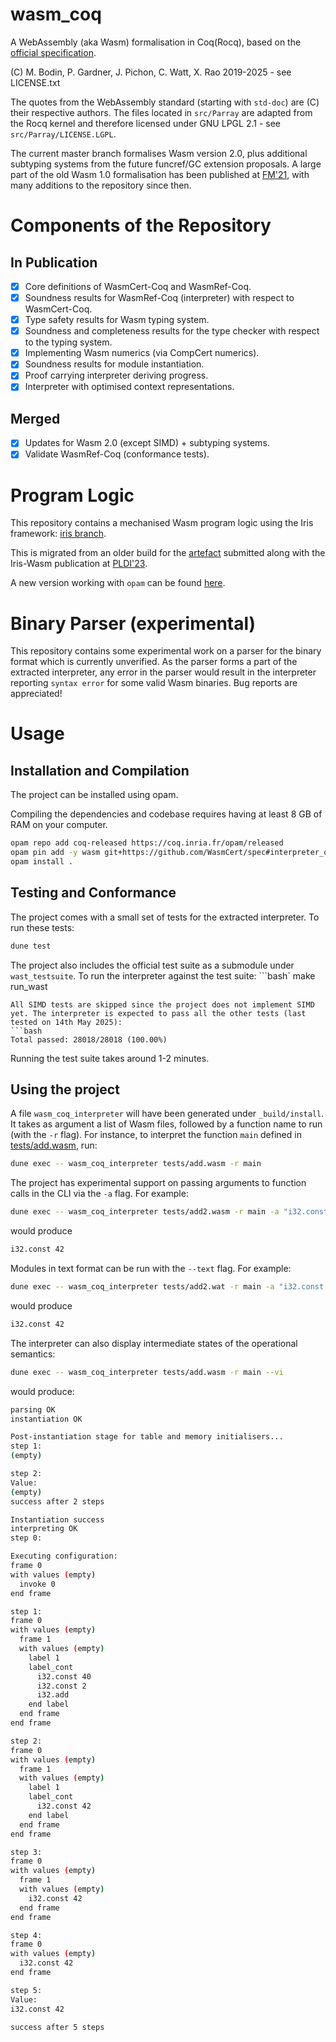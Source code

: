 # wasm_coq
A WebAssembly (aka Wasm) formalisation in Coq(Rocq), based on the [official specification](https://webassembly.github.io/spec/core/).

(C) M. Bodin, P. Gardner, J. Pichon, C. Watt, X. Rao 2019-2025 - see LICENSE.txt

The quotes from the WebAssembly standard (starting with `std-doc`) are (C) their respective authors. 
The files located in `src/Parray` are adapted from the Rocq kernel and therefore licensed under GNU LPGL 2.1 - see `src/Parray/LICENSE.LGPL`.

The current master branch formalises Wasm version 2.0, plus additional subtyping systems from the future funcref/GC extension proposals. A large part of the old Wasm 1.0 formalisation has been published at [FM'21](https://link.springer.com/chapter/10.1007/978-3-030-90870-6_4), with many additions to the repository since then.

# Components of the Repository

## In Publication

- [x] Core definitions of WasmCert-Coq and WasmRef-Coq.
- [x] Soundness results for WasmRef-Coq (interpreter) with respect to WasmCert-Coq.
- [x] Type safety results for Wasm typing system.
- [x] Soundness and completeness results for the type checker with respect to the typing system.
- [x] Implementing Wasm numerics (via CompCert numerics).
- [x] Soundness results for module instantiation.
- [x] Proof carrying interpreter deriving progress.
- [x] Interpreter with optimised context representations.

## Merged
- [x] Updates for Wasm 2.0 (except SIMD) + subtyping systems.
- [x] Validate WasmRef-Coq (conformance tests).

# Program Logic

This repository contains a mechanised Wasm program logic using the Iris framework: [iris branch](https://github.com/WasmCert/WasmCert-Coq/tree/iris-wasm-opam).

This is migrated from an older build for the [artefact](https://zenodo.org/records/7808708) submitted along with the Iris-Wasm publication at [PLDI'23](https://dl.acm.org/doi/10.1145/3591265).

A new version working with `opam` can be found [here](https://github.com/logsem/iriswasm).

# Binary Parser (experimental)
This repository contains some experimental work on a parser for the binary format which is currently unverified.
As the parser forms a part of the extracted interpreter, any error in the parser would result in the interpreter reporting `syntax error` for some valid Wasm binaries. Bug reports are appreciated!

# Usage

## Installation and Compilation

The project can be installed using opam.

Compiling the dependencies and codebase requires having at least 8 GB of RAM on your computer.
```bash
opam repo add coq-released https://coq.inria.fr/opam/released
opam pin add -y wasm git+https://github.com/WasmCert/spec#interpreter_only
opam install .
```

## Testing and Conformance

The project comes with a small set of tests for the extracted interpreter. To run these tests:
```bash
dune test
```

The project also includes the official test suite as a submodule under `wast_testsuite`. To run the interpreter against the test suite:
```bash`
make run_wast
```
All SIMD tests are skipped since the project does not implement SIMD yet. The interpreter is expected to pass all the other tests (last tested on 14th May 2025):
```bash
Total passed: 28018/28018 (100.00%)
```
Running the test suite takes around 1-2 minutes.


## Using the project

A file `wasm_coq_interpreter` will have been generated under `_build/install`.
It takes as argument a list of Wasm files, followed by a function name to run (with the `-r` flag).
For instance, to interpret the function `main` defined in [tests/add.wasm](tests/add.wasm), run:
```bash
dune exec -- wasm_coq_interpreter tests/add.wasm -r main
```

The project has experimental support on passing arguments to function calls in the CLI via the `-a` flag. For example:
```bash
dune exec -- wasm_coq_interpreter tests/add2.wasm -r main -a "i32.const 6" -a "i32.const 36"
```
would produce
```bash
i32.const 42
```

Modules in text format can be run with the `--text` flag. For example:
```bash
dune exec -- wasm_coq_interpreter tests/add2.wat -r main -a "i32.const 6" -a "i32.const 36" --text
```
would produce
```bash
i32.const 42
```


The interpreter can also display intermediate states of the operational semantics:
```bash
dune exec -- wasm_coq_interpreter tests/add.wasm -r main --vi
```
would produce:
```bash
parsing OK                            
instantiation OK

Post-instantiation stage for table and memory initialisers...
step 1:
(empty)

step 2:
Value:
(empty)
success after 2 steps

Instantiation success
interpreting OK
step 0:

Executing configuration:
frame 0
with values (empty)
  invoke 0
end frame

step 1:
frame 0
with values (empty)
  frame 1
  with values (empty)
    label 1
    label_cont
      i32.const 40
      i32.const 2
      i32.add
    end label
  end frame
end frame

step 2:
frame 0
with values (empty)
  frame 1
  with values (empty)
    label 1
    label_cont
      i32.const 42
    end label
  end frame
end frame

step 3:
frame 0
with values (empty)
  frame 1
  with values (empty)
    i32.const 42
  end frame
end frame

step 4:
frame 0
with values (empty)
  i32.const 42
end frame

step 5:
Value:
i32.const 42

success after 5 steps
```
